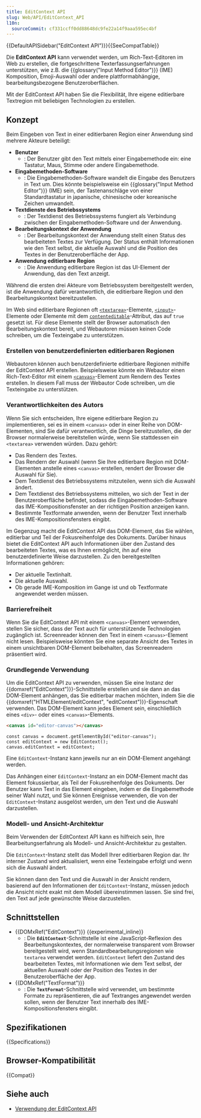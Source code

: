```yaml
---
title: EditContext API
slug: Web/API/EditContext_API
l10n:
  sourceCommit: cf331ccff0dd88648dc9fe22a14f9aaa595ec4bf
---
```


{{DefaultAPISidebar("EditContext API")}}{{SeeCompatTable}}

Die **EditContext API** kann verwendet werden, um Rich-Text-Editoren im Web zu erstellen, die fortgeschrittene Texterfassungserfahrungen unterstützen, wie z.B. die {{glossary("Input Method Editor")}} (IME) Komposition, Emoji-Auswahl oder andere plattformabhängige, bearbeitungsbezogene Benutzeroberflächen.

Mit der EditContext API haben Sie die Flexibilität, Ihre eigene editierbare Textregion mit beliebigen Technologien zu erstellen.

## Konzept

Beim Eingeben von Text in einer editierbaren Region einer Anwendung sind mehrere Akteure beteiligt:

- **Benutzer**
  - : Der Benutzer gibt den Text mittels einer Eingabemethode ein: eine Tastatur, Maus, Stimme oder andere Eingabemethode.
- **Eingabemethoden-Software**
  - : Die Eingabemethoden-Software wandelt die Eingabe des Benutzers in Text um. Dies könnte beispielsweise ein {{glossary("Input Method Editor")}} (IME) sein, der Tastenanschläge von einer Standardtastatur in japanische, chinesische oder koreanische Zeichen umwandelt.
- **Textdienste des Betriebssystems**
  - : Der Textdienst des Betriebssystems fungiert als Verbindung zwischen der Eingabemethoden-Software und der Anwendung.
- **Bearbeitungskontext der Anwendung**
  - : Der Bearbeitungskontext der Anwendung stellt einen Status des bearbeiteten Textes zur Verfügung. Der Status enthält Informationen wie den Text selbst, die aktuelle Auswahl und die Position des Textes in der Benutzeroberfläche der App.
- **Anwendung editierbare Region**
  - : Die Anwendung editierbare Region ist das UI-Element der Anwendung, das den Text anzeigt.

Während die ersten drei Akteure vom Betriebssystem bereitgestellt werden, ist die Anwendung dafür verantwortlich, die editierbare Region und den Bearbeitungskontext bereitzustellen.

Im Web sind editierbare Regionen oft [`<textarea>`](/de/docs/Web/HTML/Element/textarea)-Elemente, [`<input>`](/de/docs/Web/HTML/Element/input)-Elemente oder Elemente mit dem [`contenteditable`](/de/docs/Web/HTML/Global_attributes/contenteditable)-Attribut, das auf `true` gesetzt ist. Für diese Elemente stellt der Browser automatisch den Bearbeitungskontext bereit, und Webautoren müssen keinen Code schreiben, um die Texteingabe zu unterstützen.

### Erstellen von benutzerdefinierten editierbaren Regionen

Webautoren können auch benutzerdefinierte editierbare Regionen mithilfe der EditContext API erstellen. Beispielsweise könnte ein Webautor einen Rich-Text-Editor mit einem [`<canvas>`](/de/docs/Web/HTML/Element/canvas)-Element zum Rendern des Textes erstellen. In diesem Fall muss der Webautor Code schreiben, um die Texteingabe zu unterstützen.

### Verantwortlichkeiten des Autors

Wenn Sie sich entscheiden, Ihre eigene editierbare Region zu implementieren, sei es in einem `<canvas>` oder in einer Reihe von DOM-Elementen, sind Sie dafür verantwortlich, die Dinge bereitzustellen, die der Browser normalerweise bereitstellen würde, wenn Sie stattdessen ein `<textarea>` verwenden würden. Dazu gehört:

- Das Rendern des Textes.
- Das Rendern der Auswahl (wenn Sie Ihre editierbare Region mit DOM-Elementen anstelle eines `<canvas>` erstellen, rendert der Browser die Auswahl für Sie).
- Dem Textdienst des Betriebssystems mitzuteilen, wenn sich die Auswahl ändert.
- Dem Textdienst des Betriebssystems mitteilen, wo sich der Text in der Benutzeroberfläche befindet, sodass die Eingabemethoden-Software das IME-Kompositionsfenster an der richtigen Position anzeigen kann.
- Bestimmte Textformate anwenden, wenn der Benutzer Text innerhalb des IME-Kompositionsfensters eingibt.

Im Gegenzug macht die EditContext API das DOM-Element, das Sie wählen, editierbar und Teil der Fokusreihenfolge des Dokuments. Darüber hinaus bietet die EditContext API auch Informationen über den Zustand des bearbeiteten Textes, was es Ihnen ermöglicht, ihn auf eine benutzerdefinierte Weise darzustellen. Zu den bereitgestellten Informationen gehören:

- Der aktuelle Textinhalt.
- Die aktuelle Auswahl.
- Ob gerade IME-Komposition im Gange ist und ob Textformate angewendet werden müssen.

### Barrierefreiheit

Wenn Sie die EditContext API mit einem `<canvas>`-Element verwenden, stellen Sie sicher, dass der Text auch für unterstützende Technologien zugänglich ist. Screenreader können den Text in einem `<canvas>`-Element nicht lesen. Beispielsweise könnten Sie eine separate Ansicht des Textes in einem unsichtbaren DOM-Element beibehalten, das Screenreadern präsentiert wird.

### Grundlegende Verwendung

Um die EditContext API zu verwenden, müssen Sie eine Instanz der {{domxref("EditContext")}}-Schnittstelle erstellen und sie dann an das DOM-Element anhängen, das Sie editierbar machen möchten, indem Sie die {{domxref("HTMLElement/editContext", "editContext")}}-Eigenschaft verwenden. Das DOM-Element kann jedes Element sein, einschließlich eines `<div>`- oder eines `<canvas>`-Elements.

```html
<canvas id="editor-canvas"></canvas>
```

```js-nolint
const canvas = document.getElementById("editor-canvas");
const editContext = new EditContext();
canvas.editContext = editContext;
```

Eine `EditContext`-Instanz kann jeweils nur an ein DOM-Element angehängt werden.

Das Anhängen einer `EditContext`-Instanz an ein DOM-Element macht das Element fokussierbar, als Teil der Fokusreihenfolge des Dokuments. Der Benutzer kann Text in das Element eingeben, indem er die Eingabemethode seiner Wahl nutzt, und Sie können Ereignisse verwenden, die von der `EditContext`-Instanz ausgelöst werden, um den Text und die Auswahl darzustellen.

### Modell- und Ansicht-Architektur

Beim Verwenden der EditContext API kann es hilfreich sein, Ihre Bearbeitungserfahrung als Modell- und Ansicht-Architektur zu gestalten.

Die `EditContext`-Instanz stellt das Modell Ihrer editierbaren Region dar. Ihr interner Zustand wird aktualisiert, wenn eine Texteingabe erfolgt und wenn sich die Auswahl ändert.

Sie können dann den Text und die Auswahl in der Ansicht rendern, basierend auf den Informationen der `EditContext`-Instanz, müssen jedoch die Ansicht nicht exakt mit dem Modell übereinstimmen lassen. Sie sind frei, den Text auf jede gewünschte Weise darzustellen.

## Schnittstellen

- {{DOMxRef("EditContext")}} {{experimental_inline}}
  - : Die **`EditContext`**-Schnittstelle ist eine JavaScript-Reflexion des Bearbeitungskontextes, der normalerweise transparent vom Browser bereitgestellt wird, wenn Standardbearbeitungsregionen wie `textarea` verwendet werden. `EditContext` liefert den Zustand des bearbeiteten Textes, mit Informationen wie dem Text selbst, der aktuellen Auswahl oder der Position des Textes in der Benutzeroberfläche der App.
- {{DOMxRef("TextFormat")}}
  - : Die **`TextFormat`**-Schnittstelle wird verwendet, um bestimmte Formate zu repräsentieren, die auf Textranges angewendet werden sollen, wenn der Benutzer Text innerhalb des IME-Kompositionsfensters eingibt.

## Spezifikationen

{{Specifications}}

## Browser-Kompatibilität

{{Compat}}

## Siehe auch

- [Verwendung der EditContext API](/de/docs/Web/API/EditContext_API/Guide)
